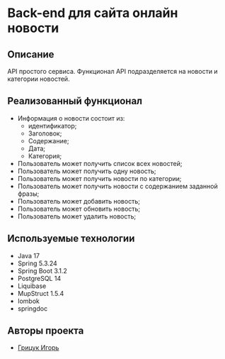 <h1>Back-end для сайта онлайн новости</h1>

## Описание
API простого сервиса. Функционал API подразделяется на новости  и категории новостей.
## Реализованный функционал


- Информация о новости состоит из:
  - идентификатор;
  - Заголовок;
  - Содержание;
  - Дата;
  - Категория;
- Пользователь может получить список всех новостей;
- Пользователь может получить одну новость;
- Пользователь может получить новости по категории;
- Пользователь может получить новости с содержанием заданной фразы;
- Пользователь может добавить новость;
- Пользователь может обновить новость;
- Пользователь может удалить новость;

## Используемые технологии

- Java 17
- Spring 5.3.24
- Spring Boot 3.1.2
- PostgreSQL 14
- Liquibase
- MupStruct 1.5.4
- lombok
- springdoc

## Авторы проекта


- <a  href="https://github.com/igr76">Грицук Игорь</a>